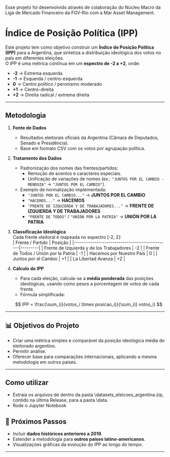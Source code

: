Esse projeto foi desenvolvido através de colaboração do Núcleo Macro da Liga de Mercado Financeiro da FGV-Rio com a Mar Asset Management.

# Índice de Posição Política (IPP)

Este projeto tem como objetivo construir um **Índice de Posição Política (IPP)** para a Argentina, que sintetiza a distribuição ideológica dos votos no país em diferentes eleições.  
O IPP é uma métrica contínua em um **espectro de -2 a +2**, onde:

- **-2** → Extrema esquerda  
- **-1** → Esquerda / centro-esquerda  
- **0** → Centro político / peronismo moderado  
- **+1** → Centro-direita  
- **+2** → Direita radical / extrema direita  

---

##  Metodologia

1. **Fonte de Dados**  
   - Resultados eleitorais oficiais da Argentina (Câmara de Deputados, Senado e Presidência).  
   - Base em formato CSV com os votos por agrupação política.  

2. **Tratamento dos Dados**  
   - Padronização dos nomes das frentes/partidos:  
     - Remoção de acentos e caracteres especiais.  
     - Unificação de variações de nomes (ex.: `"JUNTOS POR EL CAMBIO - MENDOZA"` → `"JUNTOS POR EL CAMBIO"`).  
   - Exemplo de normalização implementada:  
     - `"JUNTOS POR EL CAMBIO..."` → **JUNTOS POR EL CAMBIO**  
     - `"HACEMOS..."` → **HACEMOS**  
     - `"FRENTE DE IZQUIERDA Y DE TRABAJADORES..."` → **FRENTE DE IZQUIERDA Y DE TRABAJADORES**  
     - `"FRENTE DE TODOS"` / `"UNIÓN POR LA PATRIA"` → **UNIÓN POR LA PATRIA**

3. **Classificação Ideológica**  
   Cada frente eleitoral é mapeada no espectro [-2, 2]:  
   | Frente / Partido                              | Posição |
   |-----------------------------------------------|---------|
   | Frente de Izquierda y de los Trabajadores     | -2      |
   | Frente de Todos / Unión por la Patria         | -1      |
   | Hacemos por Nuestro País                      | 0       |
   | Juntos por el Cambio                          | +1      |
   | La Libertad Avanza                            | +2      |

4. **Cálculo do IPP**  
   - Para cada eleição, calcula-se a **média ponderada** das posições ideológicas, usando como pesos a porcentagem de votos de cada frente.  
   - Fórmula simplificada:  

   $$
     IPP = \frac{\sum_{i}(votos_i \times posicao_i)}{\sum_{i} votos_i}
   $$
---

## 📊 Objetivos do Projeto

- Criar uma métrica simples e comparável da posição ideológica média do eleitorado argentino.  
- Permitir análise.
- Oferecer base para comparações internacionais, aplicando a mesma metodologia em outros países.  

---

## Como utilizar

- Extraia os arquivos de dentro da pasta \datasets_eleicoes_argentina.zip, contido na última Release, para a pasta \data.
- Rode o Jupyter Notebook

## 🚀 Próximos Passos

- Incluir **dados históricos anteriores a 2019**.  
- Estender a metodologia para **outros países latino-americanos**.  
- Visualizações gráficas da evolução do IPP ao longo do tempo.  

---